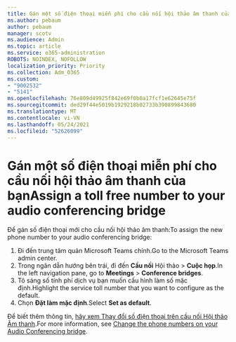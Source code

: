 ```yaml
---
title: Gán một số điện thoại miễn phí cho cầu nối hội thảo âm thanh của bạn
ms.author: pebaum
author: pebaum
manager: scotv
ms.audience: Admin
ms.topic: article
ms.service: o365-administration
ROBOTS: NOINDEX, NOFOLLOW
localization_priority: Priority
ms.collection: Adm_O365
ms.custom:
- "9002532"
- "5141"
ms.openlocfilehash: 76e809d49925f842e69f0b0a17fcf1e62645e75f
ms.sourcegitcommit: ded29f44e5019b1929218b02733b390899843680
ms.translationtype: MT
ms.contentlocale: vi-VN
ms.lasthandoff: 05/24/2021
ms.locfileid: "52626099"
---
```

# <a name="assign-a-toll-free-number-to-your-audio-conferencing-bridge"></a><span data-ttu-id="575f9-102">Gán một số điện thoại miễn phí cho cầu nối hội thảo âm thanh của bạn</span><span class="sxs-lookup"><span data-stu-id="575f9-102">Assign a toll free number to your audio conferencing bridge</span></span>

<span data-ttu-id="575f9-103">Để gán số điện thoại mới cho cầu nối hội thảo âm thanh:</span><span class="sxs-lookup"><span data-stu-id="575f9-103">To assign the new phone number to your audio conferencing bridge:</span></span>

1. <span data-ttu-id="575f9-104">Đi đến trung tâm quản Microsoft Teams chính.</span><span class="sxs-lookup"><span data-stu-id="575f9-104">Go to the Microsoft Teams admin center.</span></span>
1. <span data-ttu-id="575f9-105">Trong ngăn dẫn hướng bên trái, đi đến **Cầu nối** Hội thảo  >  **Cuộc họp**.</span><span class="sxs-lookup"><span data-stu-id="575f9-105">In the left navigation pane, go to **Meetings** > **Conference bridges**.</span></span>
1. <span data-ttu-id="575f9-106">Tô sáng số tính phí dịch vụ bạn muốn cấu hình làm số mặc định.</span><span class="sxs-lookup"><span data-stu-id="575f9-106">Highlight the service toll number that you want to configure as the default.</span></span>
1. <span data-ttu-id="575f9-107">Chọn **Đặt làm mặc định**.</span><span class="sxs-lookup"><span data-stu-id="575f9-107">Select **Set as default**.</span></span>

<span data-ttu-id="575f9-108">Để biết thêm thông tin, [hãy xem Thay đổi số điện thoại trên cầu nối Hội thảo Âm thanh](/MicrosoftTeams/change-the-phone-numbers-on-your-audio-conferencing-bridge).</span><span class="sxs-lookup"><span data-stu-id="575f9-108">For more information, see [Change the phone numbers on your Audio Conferencing bridge](/MicrosoftTeams/change-the-phone-numbers-on-your-audio-conferencing-bridge).</span></span>
